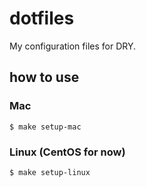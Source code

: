 # dotfiles

My configuration files for DRY.

## how to use

### Mac

```
$ make setup-mac
```

### Linux (CentOS for now)

```
$ make setup-linux
```
